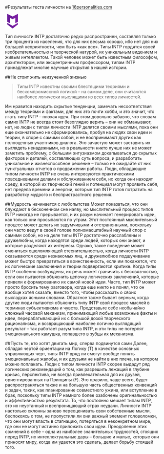 #Результаты теста личности на [16personalities.com](https://www.16personalities.com/ru/)

![alt text](https://github.com/adam-p/markdown-here/raw/master/src/common/images/icon48.png "Logo Title Text 1")

Тип личности INTP достаточно редко распространен, составляя только три процента из населения, что для них весьма хорошо, ибо нет для них большей неприятности, чем быть «как все». Типы INTP гордятся своей изобретательностью и творческой натурой, их уникальным видением и живым интеллектом. Такой человек может быть известным философом, архитектором, или эксцентричным профессором, типам INTP принадлежат многие научные открытия в нашей истории.

##Не стоит жить неизученной жизнью
> Типы INTP известны своими блестящими теориями и бескомпромиссной логикой – на самом деле, они считаются наиболее логически мыслящими из всех типов личностей.  

Им нравится находить скрытые тенденции, замечать несоответствия между теориями и фактами, для них это почти хобби, и это значит, что лгать типу INTP – плохая идея. При этом довольно забавно, что словам самих INTP не всегда стоит безоглядно верить – они не обманывают, нет, но люди с типом личности INTP делятся своими мыслями, пока они еще окончательно не сформировались, пробуя на людях свои идеи и теории, в споре с самими собой, и не воспринимают других как полноценных участников диалога.
Это зачастую может заставить их выглядеть ненадежными, но в реальности никто лучше них не может заметить проблему, с большим энтузиазмом докапываться до скрытых факторов и деталей, составляющих суть вопроса, и разработать уникальное и жизнеспособное решение – только не ожидайте от них пунктуальных отчетов о продвижении работы. Люди, обладающие типом личности INTP не очень интересуются практическими повседневными делами и обслуживанием себя, но когда они находят среду, в которой их творческий гений и потенциал могут проявить себя, нет предела времени и энергии, которые тип INTP готов потратить на разработку мудрого и беспристрастного решения.

##Мудрость начинается с любопытства
Может показаться, что они блуждают в бесконечном сне наяву, но мыслительный процесс типов INTP никогда не прерывается, и их разум начинает генерировать идеи, как только они просыпаются по утрам. Этот постоянный мыслительный процесс может делать их задумчивыми и отстраненными, поскольку они часто ведут в своей голове полномасштабный научный спор с самими собой, но на деле типы INTP достаточно расслаблены и дружелюбны, когда находятся среди людей, которых они знают, и которые разделяют их интересы. Однако, такое поведение может смениться ошеломляющей стеснительностью, когда личности INTP оказываются среди незнакомых лиц, и дружелюбное подшучивание может быстро превратиться в воинственность, если им покажется, что их логические заключения и теории подвергаются критике.
Когда типы INTP особенно возбуждены, их речь может граничить с бессвязностью, если они пытаются объяснить цепочку логических заключений, которые привели к формированию их самой новой идеи. Часто, тип INTP может просто бросить тему разговора, когда еще никто не понял, что он вообще хотел сказать, вместо того, чтобы рассказать о своих выкладках ясными словами.
Обратное также бывает верным, когда другие люди пытаются объяснить типу INTP свой процесс мыслей в терминах субъективизма и чувств. Представьте себе необычайно сложный часовой механизм, принимающий любые возможные факты и идеи, перерабатывающий их с большой дозой творческого рационализма, и возвращающий наиболее логично выглядящий результат – так работает разум типа INTP, и эти типы не потерпят эмоционального камушка, попавшего в зубцы их механизма.

##Пусть те, кто хотят двигать мир, сперва подвинутся сами
Далее, обладая чертой ориентации на Логику (T) в качестве основных управляющих черт, типы INTP вряд ли смогут вообще понять эмоциональные жалобы, и их друзьям не найти в них плеча, на котором можно поплакать. Люди с типом личности INTP скорее выдадут ряд логических рекомендаций о том, как разрешить лежащий в глубине кризис, перспектива, не всегда привлекательная для их друзей, ориентированных на Принципы (F). Это правило, чаще всего, будет распространяться также и на большую часть общественных конвенций и задач, таких, как планирование совместного ужина, или вступление в брак, поскольку типы INTP намного более озабочены оригинальностью и эффективностью результата.
То, что постоянно мешает типам INTP, это их неустанный и всепроницающий страх неудачи. Личности INTP настолько склонны заново переоценивать свои собственные мысли, беспокоясь о том, не пропустили ли они важный элемент головоломки, что они могут впасть в стагнацию, потеряться в неконкретном мире, где они не могут истинно приложить свои идеи. Преодоление этих сомнений в себе – одна из наиболее значительных трудностей, стоящих перед INTP, но интеллектуальные дары – большие и малые, которые они приносят миру, когда им удается это сделать, делает борьбу стоящей того.
